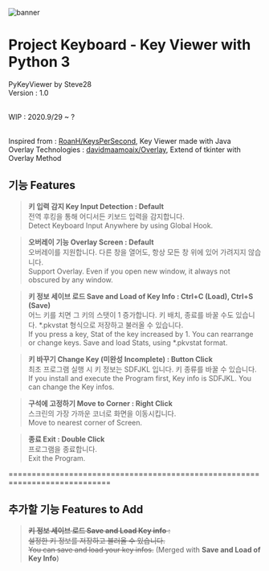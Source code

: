 ![banner](https://user-images.githubusercontent.com/64412954/94649344-6f43e980-032f-11eb-871c-77359141f6d9.png)
# Project Keyboard - Key Viewer with Python 3
PyKeyViewer by Steve28 <br>
Version : 1.0 <br><br>

WIP : 2020.9/29 ~ ? <br><br>

Inspired from : [RoanH/KeysPerSecond](https://github.com/RoanH/KeysPerSecond), Key Viewer made with Java <br>
Overlay Technologies : [davidmaamoaix/Overlay](https://github.com/davidmaamoaix/Overlay), Extend of tkinter with Overlay Method<br>

## 기능 Features
> **키 입력 감지 Key Input Detection : Default**<br>
전역 후킹을 통해 어디서든 키보드 입력을 감지합니다.<br>
Detect Keyboard Input Anywhere by using Global Hook.

> **오버레이 기능 Overlay Screen : Default**<br>
오버레이를 지원합니다. 다른 창을 열어도, 항상 모든 창 위에 있어 가려지지 않습니다.<br>
Support Overlay. Even if you open new window, it always not obscured by any window.

> **키 정보 세이브 로드 Save and Load of Key Info : Ctrl+C (Load), Ctrl+S (Save)**<br>
어느 키를 치면 그 키의 스탯이 1 증가합니다. 키 배치, 종료를 바꿀 수도 있습니다. \*.pkvstat 형식으로 저장하고 불러올 수 있습니다. <br>
If you press a key, Stat of the key increased by 1. You can rearrange or change keys. Save and load Stats, using \*.pkvstat format.

> **키 바꾸기 Change Key (미완성 Incomplete) : Button Click**<br>
최초 프로그램 실행 시 키 정보는 SDFJKL 입니다. 키 종류를 바꿀 수 있습니다.<br>
If you install and execute the Program first, Key info is SDFJKL. You can change the Key infos.

> **구석에 고정하기 Move to Corner : Right Click** <br>
스크린의 가장 가까운 코너로 화면을 이동시킵니다. <br>
Move to nearest corner of Screen.

> **종료 Exit : Double Click** <br>
프로그램을 종료합니다.<br>
Exit the Program.

============================================================================

## 추가할 기능 Features to Add
> ~~**키 정보 세이브 로드 Save and Load Key info** : <br>
설정한 키 정보를 저장하고 불러올 수 있습니다.<br>
You can save and load your key infos.~~
(Merged with **Save and Load of Key Info**)
